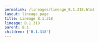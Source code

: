 ```yaml
---
permalink: /lineages/lineage_B.1.318.html
layout: lineage_page
title: Lineage B.1.318
lineage: B.1.318
parent: B.1
children: ['B.1.318']
---
```

